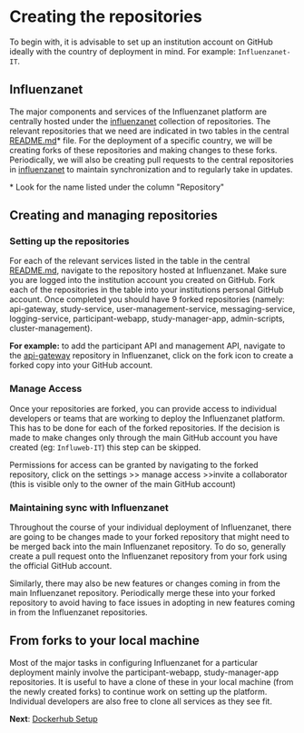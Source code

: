 # Creating the repositories

To begin with, it is advisable to set up an institution account on GitHub ideally with the country of deployment in mind. For example: `Influenzanet-IT`.

##  Influenzanet

The major components and services of the Influenzanet platform are centrally hosted under the [influenzanet](https://github.com/influenzanet) collection of repositories. The relevant repositories that we need are indicated in two tables in the central [README.md](../README.md)* file. For the deployment of a specific country, we will be creating forks of these repositories and making changes to these forks. Periodically, we will also be creating pull requests to the central repositories in [influenzanet](https://github.com/influenzanet) to maintain synchronization and to regularly take in updates.

\* Look for the name listed under the column "Repository"

## Creating and managing repositories

### Setting up the repositories

For each of the relevant services listed in the table in the central [README.md](../README.md), navigate to the repository hosted at Influenzanet. Make sure you are logged into the institution account you created on GitHub. Fork each of the repositories in the table into your institutions personal GitHub account. Once completed you should have 9 forked repositories (namely: api-gateway, study-service, user-management-service, messaging-service, logging-service, participant-webapp, study-manager-app, admin-scripts, cluster-management).

**For example:** to add the participant API and management API, navigate to the [api-gateway](https://github.com/influenzanet/api-gateway) repository in Influenzanet, click on the fork icon to create a forked copy into your GitHub account.

### Manage Access 

Once your repositories are forked, you can provide access to individual developers or teams that are working to deploy the Influenzanet platform. This has to be done for each of the forked repositories. If the decision is made to make changes only through the main GitHub account you have created (eg: `Influweb-IT`) this step can be skipped. 

Permissions for access can be granted by navigating to the forked repository, click on the settings >> manage access >>invite a collaborator (this is visible only to the owner of the main GitHub account)

### Maintaining sync with Influenzanet

Throughout the course of your individual deployment of Influenzanet, there are going to be changes made to your forked repository that might need to be merged back into the main Influenzanet repository. To do so, generally create a pull request onto the Influenzanet repository from your fork using the official GitHub account. 

Similarly, there may also be new features or changes coming in from the main Influenzanet repository. Periodically merge these into your forked repository to avoid having to face issues in adopting in new features coming in from the Influenzanet repositories.

##  From forks to your local machine

Most of the major tasks in configuring Influenzanet for a particular deployment mainly involve the participant-webapp, study-manager-app repositories. It is useful to have a clone of these in your local machine (from the newly created forks) to continue work on setting up the platform. Individual developers are also free to clone all services as they see fit.

**Next**: [Dockerhub Setup](../installation/2-dockerhub-setup.md)